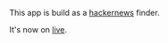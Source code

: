 This app is build as a [hackernews](https://news.ycombinator.com/) finder.

It's now on [live](https://hackernews-app.herokuapp.com/).
